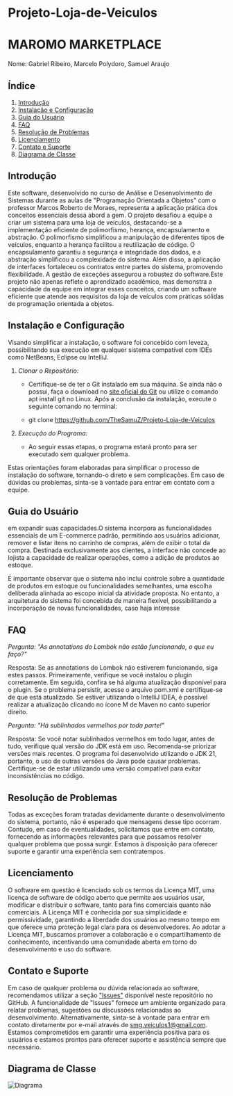 # Projeto-Loja-de-Veiculos

# MAROMO MARKETPLACE
Nome: Gabriel Ribeiro, Marcelo Polydoro, Samuel Araujo

## Índice

1. [Introdução](#introdução)
2. [Instalação e Configuração](#instalação-e-configuração)
3. [Guia do Usuário](#guia-do-usuário)
4. [FAQ](#faq)
5. [Resolução de Problemas](#resolução-de-problemas)
6. [Licenciamento](#licenciamento)
7. [Contato e Suporte](#contato-e-suporte)
8. [Diagrama de Classe](#diagrama-de-classe)

## Introdução

Este software, desenvolvido no curso de Análise e Desenvolvimento de Sistemas durante as aulas de "Programação Orientada
a Objetos" com o professor Marcos Roberto de Moraes, representa a aplicação prática dos conceitos essenciais dessa abord a
gem. O projeto desafiou a equipe a criar um sistema para uma loja de veículos, destacando-se a implementação eficiente de
polimorfismo, herança, encapsulamento e abstração. O polimorfismo simplificou a manipulação de diferentes tipos de veículos,
enquanto a herança facilitou a reutilização de código. O encapsulamento garantiu a segurança e integridade dos dados, e 
a abstração simplificou a complexidade do sistema. Além disso, a aplicação de interfaces fortaleceu os contratos entre 
partes do sistema, promovendo flexibilidade. A gestão de exceções assegurou a robustez do software.Este projeto não apenas
reflete o aprendizado acadêmico, mas demonstra a capacidade da equipe em integrar esses conceitos, criando um software 
eficiente que atende aos requisitos da loja de veículos com práticas sólidas de programação orientada a objetos.

## Instalação e Configuração

Visando simplificar a instalação, o software foi concebido com leveza, possibilitando sua execução em 
qualquer sistema compatível com IDEs como NetBeans, Eclipse ou IntelliJ.

1. *Clonar o Repositório:*
    - Certifique-se de ter o Git instalado em sua máquina. Se ainda não o possui, faça o download no [site oficial do Git](https://git-scm.com/) ou utilize o comando apt install git no Linux. Após a conclusão da instalação, execute o seguinte comando no terminal: 
      
    - git clone https://github.com/TheSamuZ/Projeto-Loja-de-Veiculos

4. *Execução do Programa:*
    - Ao seguir essas etapas, o programa estará pronto para ser executado sem qualquer problema.

Estas orientações foram elaboradas para simplificar o processo de instalação do software, tornando-o direto e sem complicações. 
Em caso de dúvidas ou problemas, sinta-se à vontade para entrar em contato com a equipe.

## Guia do Usuário


em expandir suas capacidades.O sistema incorpora as funcionalidades essenciais de um E-commerce padrão, permitindo aos 
usuários adicionar,
remover e listar itens no carrinho de compras, além de exibir o total da compra. Destinada exclusivamente aos clientes,
a interface não concede ao lojista a capacidade de realizar operações, como a adição de produtos ao estoque.

É importante observar que o sistema não inclui controle sobre a quantidade de produtos em estoque ou funcionalidades
semelhantes, uma escolha deliberada alinhada ao escopo inicial da atividade proposta. No entanto, a arquitetura do
sistema foi concebida de maneira flexível, possibilitando a incorporação de novas funcionalidades, caso haja interesse

## FAQ

*Pergunta: "As annotations do Lombok não estão funcionando, o que eu faço?"*

Resposta: Se as annotations do Lombok não estiverem funcionando, siga estes passos. Primeiramente, verifique se você
instalou o plugin corretamente. Em seguida, confira se há alguma atualização disponível para o plugin. Se o problema
persistir, acesse o arquivo pom.xml e certifique-se de que está atualizado. Se estiver utilizando o IntelliJ IDEA,
é possível realizar a atualização clicando no ícone M de Maven no canto superior direito.

*Pergunta: "Há sublinhados vermelhos por toda parte!"*

Resposta: Se você notar sublinhados vermelhos em todo lugar, antes de tudo, verifique qual versão do JDK está em uso.
Recomenda-se priorizar versões mais recentes. O programa foi desenvolvido utilizando o JDK 21, portanto, o uso de outras
versões do Java pode causar problemas. Certifique-se de estar utilizando uma versão compatível para evitar
inconsistências no código.

## Resolução de Problemas

Todas as exceções foram tratadas devidamente durante o desenvolvimento do sistema, portanto, não é esperado que mensagens
desse tipo ocorram. Contudo, em caso de eventualidades, solicitamos que entre em contato, fornecendo as informações
relevantes para que possamos resolver qualquer problema que possa surgir. Estamos à disposição para oferecer suporte e
garantir uma experiência sem contratempos.

## Licenciamento

O software em questão é licenciado sob os termos da Licença MIT, uma licença de software de código aberto que permite
aos usuários usar, modificar e distribuir o software, tanto para fins comerciais quanto não comerciais. A Licença MIT é
conhecida por sua simplicidade e permissividade, garantindo a liberdade dos usuários ao mesmo tempo em que oferece uma
proteção legal clara para os desenvolvedores. Ao adotar a Licença MIT, buscamos promover a colaboração e o compartilhamento
de conhecimento, incentivando uma comunidade aberta em torno do desenvolvimento e uso do software.

## Contato e Suporte

Em caso de qualquer problema ou dúvida relacionada ao software, recomendamos utilizar a seção ["Issues"](https://github.com/vinicius-delfin/maromo-marketplace/issues)
disponível neste repositório no GitHub. A funcionalidade de "Issues" fornece um ambiente organizado para relatar problemas,
sugestões ou discussões relacionadas ao desenvolvimento. Alternativamente, sinta-se à vontade para entrar em contato
diretamente por e-mail através de [smg.veiculos1@gmail.com](smg.veiculos1@gmail.com). Estamos comprometidos em
garantir uma experiência positiva para os usuários e estamos prontos para oferecer suporte e assistência sempre que
necessário.

## Diagrama de Classe

![Diagrama](images/DiagramaDeClasse.png)
